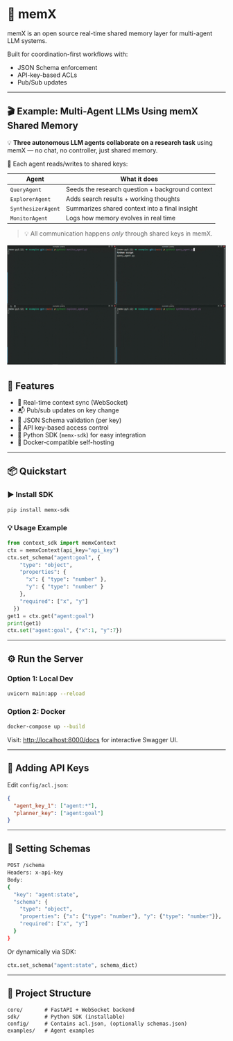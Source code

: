 # 🧠 memX

memX is an open source real-time shared memory layer for multi-agent LLM systems.

Built for coordination-first workflows with:
- JSON Schema enforcement
- API-key-based ACLs
- Pub/Sub updates

---

## 🎬 Example: Multi-Agent LLMs Using memX Shared Memory

💡 **Three autonomous LLM agents collaborate on a research task** using memX — no chat, no controller, just shared memory.

🧠 Each agent reads/writes to shared keys:

| Agent            | What it does                                     |
|------------------|--------------------------------------------------|
| `QueryAgent`     | Seeds the research question + background context |
| `ExplorerAgent`  | Adds search results + working thoughts           |
| `SynthesizerAgent` | Summarizes shared context into a final insight |
| `MonitorAgent`   | Logs how memory evolves in real time             |

> 💡 All communication happens *only* through shared keys in memX.

![memX agent demo](./assets/example.gif)

## 🚀 Features

* 🔄 Real-time context sync (WebSocket)
* 📬 Pub/sub updates on key change
* 📐 JSON Schema validation (per key)
* 🔐 API key-based access control
* 🐍 Python SDK (`memx-sdk`) for easy integration
* 🐳 Docker-compatible self-hosting

---

## 📦 Quickstart

### ▶️ Install SDK

```bash
pip install memx-sdk
```

### 💡 Usage Example

```python
from context_sdk import memxContext
ctx = memxContext(api_key="api_key")
ctx.set_schema("agent:goal", {
    "type": "object",
    "properties": {
      "x": { "type": "number" },
      "y": { "type": "number" }
    },
    "required": ["x", "y"]
  })
get1 = ctx.get("agent:goal")
print(get1)
ctx.set("agent:goal", {"x":1, "y":7})

```
---

## ⚙️ Run the Server

### Option 1: Local Dev

```bash
uvicorn main:app --reload
```

### Option 2: Docker

```bash
docker-compose up --build
```

Visit: [http://localhost:8000/docs](http://localhost:8000/docs) for interactive Swagger UI.

---

## 🔑 Adding API Keys

Edit `config/acl.json`:

```json
{
  "agent_key_1": ["agent:*"],
  "planner_key": ["agent:goal"]
}
```

---

## 📐 Setting Schemas

```bash
POST /schema
Headers: x-api-key
Body:
{
  "key": "agent:state",
  "schema": {
    "type": "object",
    "properties": {"x": {"type": "number"}, "y": {"type": "number"}},
    "required": ["x", "y"]
  }
}
```

Or dynamically via SDK:

```python
ctx.set_schema("agent:state", schema_dict)
```

---

## 📁 Project Structure

```
core/       # FastAPI + WebSocket backend
sdk/        # Python SDK (installable)
config/     # Contains acl.json, (optionally schemas.json)
examples/   # Agent examples
```
